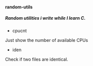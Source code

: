 #### random-utils

##### Random utilities i write while I learn C.

* cpucnt

Just show the number of available CPUs

* iden

Check if two files are identical.
